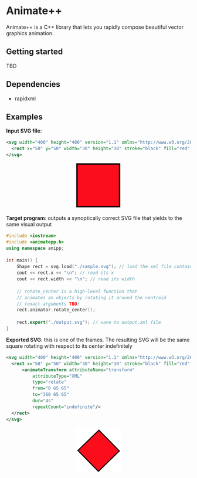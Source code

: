 # Animate++

Animate++ is a C++ library that lets you rapidly compose beautiful vector graphics animation.

## Getting started

TBD

## Dependencies

- rapidxml

## Examples

__Input SVG file__:
```xml
<svg width="400" height="400" version="1.1" xmlns="http://www.w3.org/2000/svg">
  <rect x="50" y="50" width="30" height="30" stroke="black" fill="red" stroke-width="1"/>
</svg>
```

<p align="center">
    <img src="./docs/assets/progress-report-02b00.png" width=25%/>
</p>

__Target program__: outputs a synoptically correct SVG file that yields to the same visual output
```cpp
#include <iostream>
#include <animatepp.h>
using namespace anipp;

int main() {
    Shape rect = svg.load("./sample.svg"); // load the xml file containing svg
    cout << rect.x << "\n"; // read its x
    cout << rect.width << "\n"; // read its width

    // rotate_center is a high-level function that
    // animates an objects by rotating it around the centroid
    // (exact arguments TBD)
    rect.animator.rotate_center();

    rect.export("./output.svg"); // save to output.xml file
}
```

__Exported SVG__: this is one of the frames. The resulting SVG will be the same square rotating with respect to its center indefinitely
```xml
<svg width="400" height="400" version="1.1" xmlns="http://www.w3.org/2000/svg">
  <rect x="50" y="50" width="30" height="30" stroke="black" fill="red" stroke-width="1">
      <animateTransform attributeName="transform"
          attributeType="XML"
          type="rotate"
          from="0 65 65"
          to="360 65 65"
          dur="4s"
          repeatCount="indefinite"/>
  </rect>
</svg>
```

<p align="center">
    <img src="docs/assets/progress-report-b6d91.png" width=25%/>
</p>

